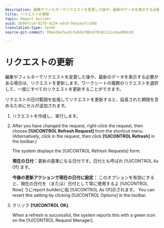 ```yaml
---
description: 編集やフィルターでリクエストを変更した後や、最新のデータを表示する必要がある場合は、リクエストを更新します。ワークシートの複数のリクエストを選択して、一度にすべてのリクエストを更新することができます。
title: リクエストの更新
topic: Report builder
uuid: bb94fcc6-027b-4134-adc8-56a1ea7cc56b
translation-type: tm+mt
source-git-commit: 99ee24efaa517e8da700c67818c111c4aa90dc02

---
```



# リクエストの更新

編集やフィルターでリクエストを変更した後や、最新のデータを表示する必要がある場合は、リクエストを更新します。ワークシートの複数のリクエストを選択して、一度にすべてのリクエストを更新することができます。

リクエストの日付範囲を拡張してリクエストを更新すると、延長された期間を含めるためにセルが追加されます。

1. リクエストを作成し、実行します。
1. After you have changed the request, right-click the request, then choose **[!UICONTROL Refresh Request]** from the shortcut menu. (Alternatively, click in the request, then click **[!UICONTROL Refresh]** in the toolbar.)

   The system displays the [!UICONTROL Refresh Requests] form:

   **現在の日付：**&#x200B;更新の基準になる日付です。日付とも呼ばれ [!UICONTROL As Of] ます。

   **今後の更新アクションで現在の日付に設定：** このオプションを有効にすると、現在の日付を（または）日付として常に使用するよ [!UICONTROL Now] うにreport builderに指 [!UICONTROL As Of]示されます。 You can revert this setting by clicking [!UICONTROL Options] in the toolbar.
1. クリック **[!UICONTROL OK]**.

   When a refresh is successful, the system reports this with a green icon on the [!UICONTROL Request Manager].
